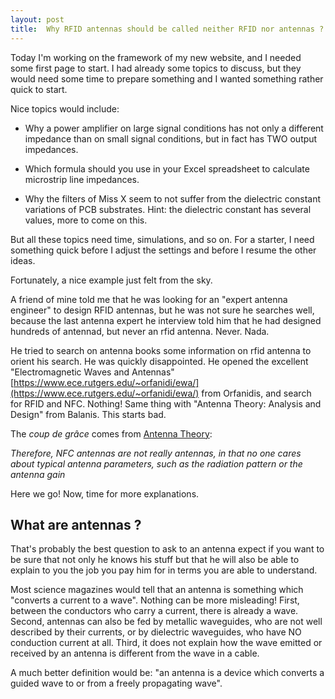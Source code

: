 ```yaml
---
layout: post
title:  Why RFID antennas should be called neither RFID nor antennas ?
---
```


Today I'm working on the framework of my new website, and I needed some first page to start. I had already some topics to discuss, but they would need some time to prepare something and I wanted something rather quick to start.

Nice topics would include:

* Why a power amplifier on large signal conditions has not only a different impedance than on small signal conditions, but in fact has TWO output impedances.

* Which formula should you use in your Excel spreadsheet to calculate microstrip line impedances.

* Why the filters of Miss X seem to not suffer from the dielectric constant variations of PCB substrates. Hint: the dielectric constant has several values, more to come on this.

But all these topics need time, simulations, and so on. For a starter, I need something quick before I adjust the settings and before I resume the other ideas.

Fortunately, a nice example just felt from the sky.

A friend of mine told me that he was looking for an "expert antenna engineer" to design RFID antennas, but he was not sure he searches well, because the last antenna expert he interview told him that he had designed hundreds of antennad, but never an rfid antenna. Never. Nada.

He tried to search on antenna books some information on rfid antenna to orient his search. He was quickly disappointed. He opened the excellent "Electromagnetic Waves and Antennas" [https://www.ece.rutgers.edu/~orfanidi/ewa/](https://www.ece.rutgers.edu/~orfanidi/ewa/) from Orfanidis, and search for RFID and NFC. Nothing! Same thing with "Antenna Theory: Analysis and Design" from Balanis. This starts bad.

The *coup de grâce* comes from [Antenna Theory](https://www.antenna-theory.com/definitions/nfc-antenna.php):

<cite>
Therefore, NFC antennas are not really antennas, in that no one cares about typical antenna parameters, such as the radiation pattern or the antenna gain
</cite>

Here we go! Now, time for more explanations.

## What are antennas ?

That's probably the best question to ask to an antenna expect if you want to be sure that not only he knows his stuff but that he will also be able to explain to you the job you pay him for in terms you are able to understand.

Most science magazines would tell that an antenna is something which "converts a current to a wave". Nothing can be more misleading! First, between the conductors who carry a current, there is already a wave. Second, antennas can also be fed by metallic waveguides, who are not well described by their currents, or by dielectric waveguides, who have NO conduction current at all. Third, it does not explain how the wave emitted or received by an antenna is different from the wave in a cable.

A much better definition would be: "an antenna is a device which converts a guided wave to or from a freely propagating wave".
